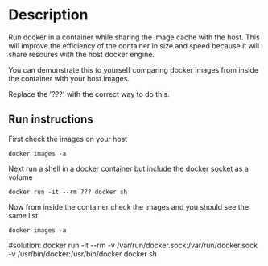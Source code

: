 # Description
Run docker in a container while sharing the image cache with the host.
This will improve the efficiency of the container in size and speed because it will share resoures with the host docker engine.

You can demonstrate this to yourself comparing docker images from inside the container with your host images.

Replace the '???' with the correct way to do this.

## Run instructions

First check the images on your host

    docker images -a

Next run a shell in a docker container but include the docker socket as a volume

    docker run -it --rm ??? docker sh

Now from inside the container check the images and you should see the same list

    docker images -a
    
    
#solution:
    	docker run -it --rm -v /var/run/docker.sock:/var/run/docker.sock -v /usr/bin/docker:/usr/bin/docker docker sh


